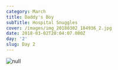 ```yaml
---
category: March
title: Daddy's Boy
subTitle: Hospital Snuggles
cover: /images/img_20180302_184936_2.jpg
date: 2018-03-02T20:04:07.000Z
day: '2'
slug: Day 2
---
```

![null](/images/img_20180302_184936_2.jpg)
